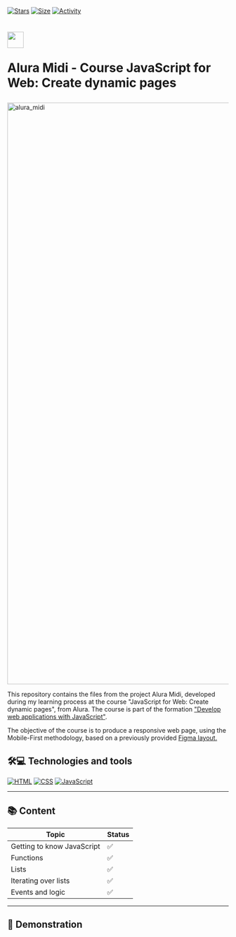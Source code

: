 [![Stars](https://img.shields.io/github/stars/maluojuara/alura_midi?color=ffff00&label=Stars&logo=Stars&style=?style=flat)](https://github.com/maluojuara/alura_midi)
[![Size](https://img.shields.io/github/repo-size/maluojuara/alura_midi?color=blue&label=Size&logo=Size&style=?style=flat)]([https://github.com/maluojuara/alura_midi](https://github.com/maluojuara/alura_midi))
[![Activity](https://img.shields.io/github/last-commit/maluojuara/alura_midi?color=red&label=Last%20Commit&style=flat)](https://github.com/maluojuara/alura_midi)


<h1>
    <a href="https://cursos.alura.com.br/course/javascript-web-paginas-dinamicas">
      <img align="center" width="37px" src="https://yt3.googleusercontent.com/W7GokEE6ydjZFa_Tpz6yvSsDlVPTe7d4yTsJqKXy1Gbhu1BGXCfKJ_I-_TzOq37m8R9S97kQ=s900-c-k-c0x00ffffff-no-rj"></a>
 
 <span> Alura Midi - Course JavaScript for Web: Create dynamic pages </span>
</h1>

<img width="1321" alt="alura_midi" src="https://github.com/maluojuara/alura_midi/assets/106565510/7bf015a5-37ce-414b-b027-7dac5252b257">

This repository contains the files from the project Alura Midi, developed during my learning process at the course "JavaScript for Web: Create dynamic pages", from Alura. The course is part of the formation ["Develop web applications with JavaScript"](https://cursos.alura.com.br/formacao-javascript-front-end). 










The objective of the course is to produce a responsive web page, using the Mobile-First methodology, based on a previously provided [Figma layout.](https://www.figma.com/file/sSMbIqKaGBd66Y8roxTk2p/AluraBooks-%7C-Responsividade-com-Mobile-First?type=design&node-id=37-94&mode=design&t=5jRiSn518BNMVV5j-0)

## 🛠️💻  Technologies and tools

[![HTML](https://img.shields.io/badge/HTML5-E34F26?style=for-the-badge&logo=html5&logoColor=white)](https://www.w3schools.com/html/html_intro.asp)
[![CSS](https://img.shields.io/badge/CSS3-1572B6?style=for-the-badge&logo=css3&logoColor=white)](https://www.w3schools.com/css/default.asp)
[![JavaScript](https://img.shields.io/badge/JavaScript-F7DF1E?style=for-the-badge&logo=javascript&logoColor=323330)](https://developer.mozilla.org/pt-BR/docs/Web/JavaScript)


***

## 📚  Content  

<div align="left">

| Topic                                                            | Status | 
| ----------------------------------------------------------------- | ------- | 
| Getting to know JavaScript |✅      
| Functions   |✅      
| Lists          |✅     
| Iterating over lists |✅    
|Events and logic |✅   


***

## 📲  Demonstration


